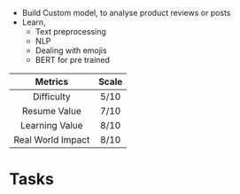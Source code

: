- Build Custom model, to analyse product reviews or posts
- Learn,
	- Text preprocessing 
	- NLP
	- Dealing with emojis 
	- BERT for pre trained


|      Metrics      | Scale |
|:-----------------:|:-----:|
|    Difficulty     | 5/10  |
|   Resume Value    | 7/10  |
|  Learning Value   | 8/10  |
| Real World Impact | 8/10  |

# Tasks
